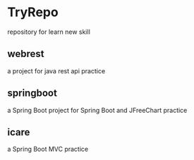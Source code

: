 # TryRepo
repository for learn new skill
## webrest
a project for java rest api practice
## springboot
a Spring Boot project for Spring Boot and JFreeChart practice
## icare
a Spring Boot MVC practice